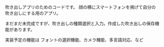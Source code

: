吹き出しアプリのためのコードです。
顔の横にスマートフォンを掲げて自分の吹き出しにする用のアプリ。

まだまだ未完成ですが、吹き出しの種類選択と入力。作成した吹き出しの保存機能があります。

実装予定の機能は
フォントの選択機能、カメラ機能、多言語対応、など
